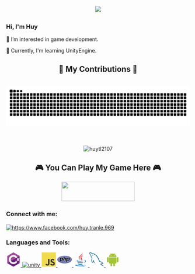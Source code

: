 <h1 align="center">
    <img src="https://readme-typing-svg.herokuapp.com/?font=Righteous&size=35&center=true&vCenter=true&width=500&height=70&duration=4000&lines=Hi+There!+👋;+I'm+Huy!;" />
</h1>

<h3>Hi, I'm Huy</h3>

🔭 I’m interested in game development.

🌱 Currently, I'm learning UnityEngine.

<div align="center">
  <h2>🐍 My Contributions 🐍</h2>
  <br>
  <img alt="snake eating my contributions" src="https://raw.githubusercontent.com/huytl2107/huytl2107/5ff0824de6f746172c24561c43faf2f096c996ae/github-contribution-grid-snake.svg" />
  <br/><br/><br/>
</div>

<p align="center"><img align="center" src="https://github-readme-streak-stats.herokuapp.com/?user=huytl2107&" alt="huytl2107" /></p>

<div align="center"> 
  <h2>🎮 You Can Play My Game Here 🎮</h2>
  <a href="https://huytl2107.itch.io/">
    <img width="200" height="53" src="https://static.wikia.nocookie.net/logopedia/images/0/01/Itch_io.svg/revision/latest/scale-to-width-down/300?cb=20220421190013" />
  </a>
</div>

<h3 align="left">Connect with me:</h3>
<p align="left">
<a href="https://www.facebook.com/huy.tranle.969" target="blank"><img align="center" src="https://raw.githubusercontent.com/rahuldkjain/github-profile-readme-generator/master/src/images/icons/Social/facebook.svg" alt="https://www.facebook.com/huy.tranle.969" height="30" width="40" /></a>
</p>

<h3 align="left">Languages and Tools:</h3>
<p align="left"> <a href="https://www.w3schools.com/cs/" target="_blank" rel="noreferrer"> <img src="https://raw.githubusercontent.com/devicons/devicon/master/icons/csharp/csharp-original.svg" alt="csharp" width="40" height="40"/> </a> <a href="https://unity.com/" target="_blank" rel="noreferrer"> <img src="https://www.vectorlogo.zone/logos/unity3d/unity3d-icon.svg" alt="unity" width="40" height="40"/> </a>
    <a href="https://www.w3schools.com/js/" target="_blank" rel="noreferrer">
        <img src="https://raw.githubusercontent.com/devicons/devicon/master/icons/javascript/javascript-original.svg" alt="javascript" width="40" height="40"/>
    </a>
    <a href="https://www.php.net/" target="_blank" rel="noreferrer">
        <img src="https://raw.githubusercontent.com/devicons/devicon/master/icons/php/php-original.svg" alt="php" width="40" height="40"/>
    </a>
    <a href="https://www.java.com/" target="_blank" rel="noreferrer">
        <img src="https://raw.githubusercontent.com/devicons/devicon/master/icons/java/java-original.svg" alt="java" width="40" height="40"/>
    </a>
    <a href="https://www.mysql.com/" target="_blank" rel="noreferrer">
        <img src="https://raw.githubusercontent.com/devicons/devicon/master/icons/mysql/mysql-original.svg" alt="mysql" width="40" height="40"/>
    </a>
    <a href="https://developer.android.com/studio" target="_blank" rel="noreferrer">
        <img src="https://raw.githubusercontent.com/devicons/devicon/master/icons/android/android-original.svg" alt="android" width="40" height="40"/>
    </a>
</p>
